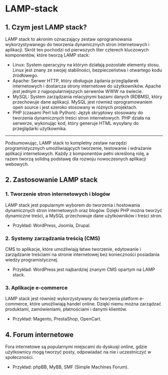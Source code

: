 # LAMP-stack

## 1. Czym jest LAMP stack?
LAMP stack to akronim oznaczający zestaw oprogramowania wykorzystywanego do tworzenia dynamicznych stron internetowych i aplikacji. Skrót ten pochodzi od pierwszych liter czterech kluczowych komponentów, które tworzą LAMP stack:
- Linux: System operacyjny na którym działają pozostałe elementy stosu. Linux jest znany ze swojej stabilności, bezpieczeństwa i otwartego kodu źródłowego.
- Apache: Serwer HTTP, który obsługuje żądania przeglądarek internetowych i dostarcza strony internetowe do użytkowników. Apache jest jednym z najpopularniejszych serwerów WWW na świecie.
- MySQL: System zarządzania relacyjnymi bazami danych (RDBMS), który przechowuje dane aplikacji. MySQL jest również oprogramowaniem open source i jest szeroko stosowany w różnych projektach.
- PHP (czasami Perl lub Python): Język skryptowy stosowany do tworzenia dynamicznych treści stron internetowych. PHP działa na serwerze, wykonując kod, który generuje HTML wysyłany do przeglądarki użytkownika.
---
Podsumowując, LAMP stack to kompletny zestaw narzędzi programistycznych umożliwiających tworzenie, testowanie i wdrażanie aplikacji internetowych. Każdy z komponentów pełni określoną rolę, a razem tworzą solidną podstawę dla rozwoju nowoczesnych aplikacji webowych.

## 2. Zastosowanie LAMP stack
### 1. Tworzenie stron internetowych i blogów
LAMP stack jest popularnym wyborem do tworzenia i hostowania dynamicznych stron internetowych oraz blogów. Dzięki PHP można tworzyć dynamiczne treści, a MySQL przechowuje dane użytkowników i treści stron.
- Przykład: WordPress, Joomla, Drupal.
### 2. Systemy zarządzania treścią (CMS)
CMS to aplikacje, które umożliwiają łatwe tworzenie, edytowanie i zarządzanie treściami na stronie internetowej bez konieczności posiadania wiedzy programistycznej.
- Przykład: WordPress jest najbardziej znanym CMS opartym na LAMP stack.
### 3. Aplikacje e-commerce
LAMP stack jest również wykorzystywany do tworzenia platform e-commerce, które umożliwiają handel online. Dzięki niemu można zarządzać produktami, zamówieniami, płatnościami i danymi klientów.
- Przykład: Magento, PrestaShop, OpenCart.
## 4. Forum internetowe
Fora internetowe są popularnymi miejscami do dyskusji online, gdzie użytkownicy mogą tworzyć posty, odpowiadać na nie i uczestniczyć w społeczności.
- Przykład: phpBB, MyBB, SMF (Simple Machines Forum).
